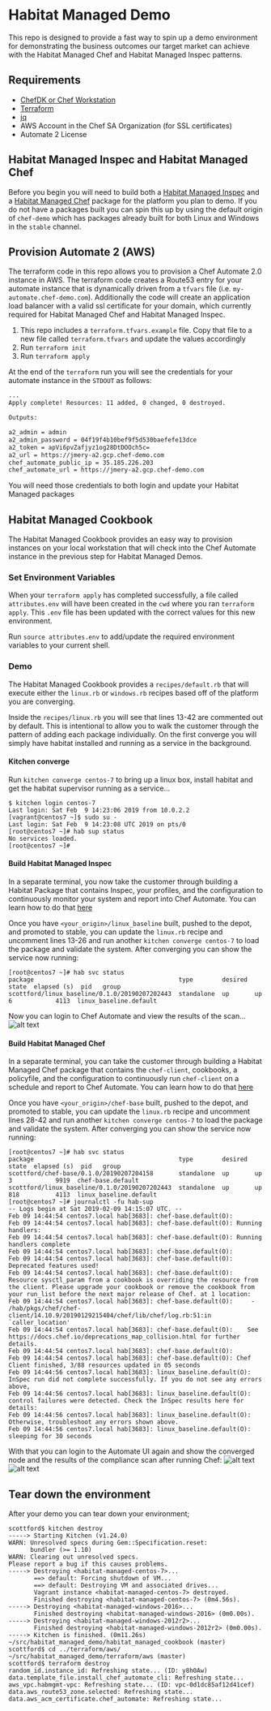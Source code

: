 # Habitat Managed Demo
This repo is designed to provide a fast way to spin up a demo environment for demonstrating the business outcomes our target market can achieve with the Habitat Managed Chef and Habitat Managed Inspec patterns.

## Requirements
- [ChefDK or Chef Workstation](https://downloads.chef.io)
- [Terraform](https://terraform.io)
- [jq](https://stedolan.github.io/jq/)
- AWS Account in the Chef SA Organization (for SSL certificates)
- Automate 2 License

## Habitat Managed Inspec and Habitat Managed Chef
Before you begin you will need to build both a [Habitat Managed Inspec](https://github.com/chef/habitat_managed_inspec) and a [Habitat Managed Chef](https://github.com/chef/habitat_managed_chef) package for the platform you plan to demo. If you do not have a packages built you can spin this up by using the default origin of `chef-demo` which has packages already built for both Linux and Windows in the `stable` channel.

## Provision Automate 2 (AWS)
The terraform code in this repo allows you to provision a Chef Automate 2.0 instance in AWS. The terraform code creates a Route53 entry for your automate instance that is dynamically driven from a `tfvars` file (i.e. `my-automate.chef-demo.com`). Additionally the code will create an application load balancer with a valid ssl certificate for your domain, which currently required for Habitat Managed Chef and Habitat Managed Inspec.

1. This repo includes a `terraform.tfvars.example` file. Copy that file to a new file called `terraform.tfvars` and update the values accordingly
2. Run `terraform init`
3. Run `terraform apply`

At the end of the `terraform` run you will see the credentials for your automate instance in the `STDOUT` as follows:

```bash
...
Apply complete! Resources: 11 added, 0 changed, 0 destroyed.

Outputs:

a2_admin = admin
a2_admin_password = 04f19f4b10bef9f5d530baefefe13dce
a2_token = apVi6pvZafjyz1og28DtDOOch5c=
a2_url = https://jmery-a2.gcp.chef-demo.com
chef_automate_public_ip = 35.185.226.203
chef_automate_url = https://jmery-a2.gcp.chef-demo.com
```

You will need those credentials to both login and update your Habitat Managed packages

## Habitat Managed Cookbook
The Habitat Managed Cookbook provides an easy way to provision instances on your local workstation that will check into the Chef Automate instance in the previous step for Habitat Managed Demos.

### Set Environment Variables
When your `terraform apply` has completed successfully, a file called `attributes.env` will have been created in the `cwd` where you ran `terraform apply`.  This `.env` file has been updated with the correct values for this new environment.

Run `source attributes.env` to add/update the required environment variables to your current shell.

### Demo
The Habitat Managed Cookbook provides a `recipes/default.rb` that will execute either the `linux.rb` or `windows.rb` recipes based off of the platform you are converging.

Inside the `recipes/linux.rb` you will see that lines 13-42 are commented out by default. This is intentional to allow you to walk the customer through the pattern of adding each package individually. On the first converge you will simply have habitat installed and running as a service in the background.

#### Kitchen converge
Run `kitchen converge centos-7` to bring up a linux box, install habitat and get the habitat supervisor running as a service...

```
$ kitchen login centos-7
Last login: Sat Feb  9 14:23:06 2019 from 10.0.2.2
[vagrant@centos7 ~]$ sudo su -
Last login: Sat Feb  9 14:23:08 UTC 2019 on pts/0
[root@centos7 ~]# hab sup status
No services loaded.
[root@centos7 ~]#
```

#### Build Habitat Managed Inspec
In a separate terminal, you now take the customer through building a Habitat Package that contains Inspec, your profiles, and the configuration to continuously monitor your system and report into Chef Automate. You can learn how to do that [here](https://github.com/chef/habitat_managed_inspec)

Once you have `<your_origin>/linux_baseline` built, pushed to the depot, and promoted to stable, you can update the `linux.rb` recipe and uncomment lines 13-26 and run another `kitchen converge centos-7` to load the package and validate the system. After converging you can show the service now running:

```
[root@centos7 ~]# hab svc status
package                                        type        desired  state  elapsed (s)  pid   group
scottford/linux_baseline/0.1.0/20190207202443  standalone  up       up     6            4113  linux_baseline.default
```

Now you can login to Chef Automate and view the results of the scan...
![alt text](images/automate_compliance.jpg "Automate UI - Compliance failing")

#### Build Habitat Managed Chef
In a separate terminal, you can take the customer through building a Habitat Managed Chef package that contains the `chef-client`, cookbooks, a policyfile, and the configuration to continuously run `chef-client` on a schedule and report to Chef Automate. You can learn how to do that [here](https://github.com/chef/habitat_managed_chef)

Once you have `<your_origin>/chef-base` built, pushed to the depot, and promoted to stable, you can update the `linux.rb` recipe and uncomment lines 28-42 and run another `kitchen converge centos-7` to load the package and validate the system. After converging you can show the service now running:

```
[root@centos7 ~]# hab svc status
package                                        type        desired  state  elapsed (s)  pid   group
scottford/chef-base/0.1.0/20190207204158       standalone  up       up     3            9919  chef-base.default
scottford/linux_baseline/0.1.0/20190207202443  standalone  up       up     818          4113  linux_baseline.default
[root@centos7 ~]# journalctl -fu hab-sup
-- Logs begin at Sat 2019-02-09 14:15:07 UTC. --
Feb 09 14:44:54 centos7.local hab[3683]: chef-base.default(O):
Feb 09 14:44:54 centos7.local hab[3683]: chef-base.default(O): Running handlers:
Feb 09 14:44:54 centos7.local hab[3683]: chef-base.default(O): Running handlers complete
Feb 09 14:44:54 centos7.local hab[3683]: chef-base.default(O):
Feb 09 14:44:54 centos7.local hab[3683]: chef-base.default(O): Deprecated features used!
Feb 09 14:44:54 centos7.local hab[3683]: chef-base.default(O):   Resource sysctl_param from a cookbook is overriding the resource from the client. Please upgrade your cookbook or remove the cookbook from your run_list before the next major release of Chef. at 1 location:
Feb 09 14:44:54 centos7.local hab[3683]: chef-base.default(O):     - /hab/pkgs/chef/chef-client/14.10.9/20190129215404/chef/lib/chef/log.rb:51:in `caller_location'
Feb 09 14:44:54 centos7.local hab[3683]: chef-base.default(O):    See https://docs.chef.io/deprecations_map_collision.html for further details.
Feb 09 14:44:54 centos7.local hab[3683]: chef-base.default(O):
Feb 09 14:44:54 centos7.local hab[3683]: chef-base.default(O): Chef Client finished, 3/88 resources updated in 05 seconds
Feb 09 14:44:56 centos7.local hab[3683]: linux_baseline.default(O): InSpec run did not complete successfully. If you do not see any errors above,
Feb 09 14:44:56 centos7.local hab[3683]: linux_baseline.default(O): control failures were detected. Check the InSpec results here for details:
Feb 09 14:44:56 centos7.local hab[3683]: linux_baseline.default(O): Otherwise, troubleshoot any errors shown above.
Feb 09 14:44:56 centos7.local hab[3683]: linux_baseline.default(O): sleeping for 30 seconds
```

With that you can login to the Automate UI again and show the converged node and the results of the compliance scan after running Chef:
![alt text](images/automate_client_run.png "Automate UI - chef-client")
![alt text](images/automate_compliance2.jpg "Automate UI - compliance passing")

## Tear down the environment
After your demo you can tear down your environment;

```
scottford$ kitchen destroy
-----> Starting Kitchen (v1.24.0)
WARN: Unresolved specs during Gem::Specification.reset:
      bundler (>= 1.10)
WARN: Clearing out unresolved specs.
Please report a bug if this causes problems.
-----> Destroying <habitat-managed-centos-7>...
       ==> default: Forcing shutdown of VM...
       ==> default: Destroying VM and associated drives...
       Vagrant instance <habitat-managed-centos-7> destroyed.
       Finished destroying <habitat-managed-centos-7> (0m4.56s).
-----> Destroying <habitat-managed-windows-2016>...
       Finished destroying <habitat-managed-windows-2016> (0m0.00s).
-----> Destroying <habitat-managed-windows-2012r2>...
       Finished destroying <habitat-managed-windows-2012r2> (0m0.00s).
-----> Kitchen is finished. (0m11.26s)
~/src/habitat_managed_demo/habitat_managed_cookbook (master)
scottford$ cd ../terraform/aws/
~/src/habitat_managed_demo/terraform/aws (master)
scottford$ terraform destroy
random_id.instance_id: Refreshing state... (ID: y8h0Aw)
data.template_file.install_chef_automate_cli: Refreshing state...
aws_vpc.habmgmt-vpc: Refreshing state... (ID: vpc-0d1dc85af12d41cef)
data.aws_route53_zone.selected: Refreshing state...
data.aws_acm_certificate.chef_automate: Refreshing state...
```
